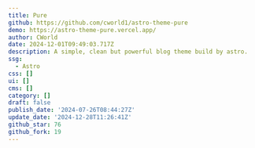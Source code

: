 ```yaml
---
title: Pure
github: https://github.com/cworld1/astro-theme-pure
demo: https://astro-theme-pure.vercel.app/
author: CWorld
date: 2024-12-01T09:49:03.717Z
description: A simple, clean but powerful blog theme build by astro.
ssg:
  - Astro
css: []
ui: []
cms: []
category: []
draft: false
publish_date: '2024-07-26T08:44:27Z'
update_date: '2024-12-28T11:26:41Z'
github_star: 76
github_fork: 19
---
```

